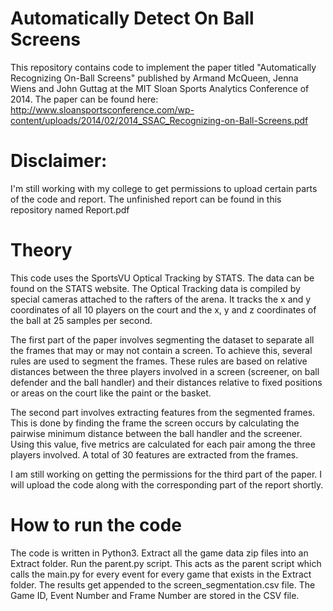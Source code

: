 # Automatically Detect On Ball Screens 

This repository contains code to implement the paper titled "Automatically Recognizing On-Ball Screens" published by Armand McQueen, Jenna Wiens and John Guttag at the MIT Sloan Sports Analytics Conference of 2014. The paper can be found here: http://www.sloansportsconference.com/wp-content/uploads/2014/02/2014_SSAC_Recognizing-on-Ball-Screens.pdf 

  

# Disclaimer: 

I'm still working with my college to get permissions to upload certain parts of the code and report. The unfinished report can be found in this repository named Report.pdf  

  

# Theory 

This code uses the SportsVU Optical Tracking by STATS. The data can be found on the STATS website. The Optical Tracking data is compiled by special cameras attached to the rafters of the arena. It tracks the x and y coordinates of all 10 players on the court and the x, y and z coordinates of the ball at 25 samples per second.   

  

The first part of the paper involves segmenting the dataset to separate all the frames that may or may not contain a screen. To achieve this, several rules are used to segment the frames. These rules are based on relative distances between the three players involved in a screen (screener, on ball defender and the ball handler) and their distances relative to fixed positions or areas on the court like the paint or the basket. 

  

The second part involves extracting features from the segmented frames. This is done by finding the frame the screen occurs by calculating the pairwise minimum distance between the ball handler and the screener. Using this value, five metrics are calculated for each pair among the three players involved. A total of 30 features are extracted from the frames.  

  

I am still working on getting the permissions for the third part of the paper. I will upload the code along with the corresponding part of the report shortly.  

  

# How to run the code 

The code is written in Python3. Extract all the game data zip files into an Extract folder. Run the parent.py script. This acts as the parent script which calls the main.py for every event for every game that exists in the Extract folder. The results get appended to the screen_segmentation.csv file. The Game ID, Event Number and Frame Number are stored in the CSV file.    
